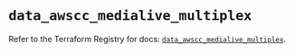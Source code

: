 # `data_awscc_medialive_multiplex`

Refer to the Terraform Registry for docs: [`data_awscc_medialive_multiplex`](https://registry.terraform.io/providers/hashicorp/awscc/0.70.0/docs/data-sources/medialive_multiplex).
